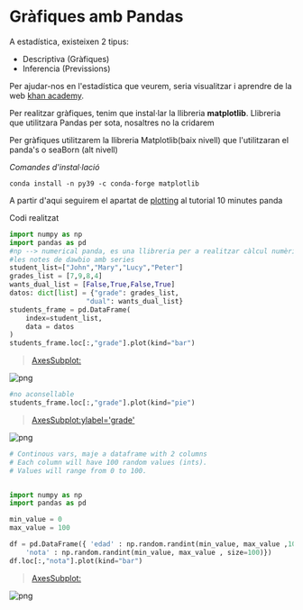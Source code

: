 # Gràfiques amb Pandas

A estadística, existeixen 2 tipus:
  - Descriptiva (Gràfiques)
  - Inferencia (Previssions)

Per ajudar-nos en l'estadística que veurem, seria visualitzar i aprendre de la web [khan academy](https://es.khanacademy.org/ "khan academy").

Per realitzar gràfiques, tenim que instal·lar la llibreria **matplotlib**. Llibreria que utilitzara Pandas per sota, nosaltres no la cridarem

Per gràfiques utilitzarem la llibreria Matplotlib(baix nivell) que l'utilitzaran el panda's o seaBorn (alt nivell)

*Comandes d'instal·lació*

```shell
conda install -n py39 -c conda-forge matplotlib
```

A partir d'aqui seguirem el apartat de [plotting](https://pandas.pydata.org/pandas-docs/stable/user_guide/10min.html#plotting "plotting") al tutorial 10 minutes panda 


Codi realitzat



```python
import numpy as np 
import pandas as pd
#np --> numerical panda, es una llibreria per a realitzar càlcul numèric
#les notes de dawbio amb series
student_list=["John","Mary","Lucy","Peter"]
grades_list = [7,9,8,4]
wants_dual_list = [False,True,False,True]
datos: dict[list] = {"grade": grades_list,
                   "dual": wants_dual_list}
students_frame = pd.DataFrame(
    index=student_list,
    data = datos
)
students_frame.loc[:,"grade"].plot(kind="bar")
```




>   <AxesSubplot:>
>



![png](output_0_1.png)



```python
#no aconsellable
students_frame.loc[:,"grade"].plot(kind="pie")
```




>   <AxesSubplot:ylabel='grade'>
>



![png](output_1_1.png)



```python
# Continous vars, maje a dataframe with 2 columns
# Each column will have 100 random values (ints).
# Values will range from 0 to 100.


import numpy as np 
import pandas as pd

min_value = 0
max_value = 100

df = pd.DataFrame({ 'edad' : np.random.randint(min_value, max_value ,100),
    'nota' : np.random.randint(min_value, max_value , size=100)})
df.loc[:,"nota"].plot(kind="bar")
```




>    <AxesSubplot:>
>



![png](output_2_1.png)



